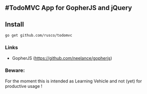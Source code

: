 #TodoMVC App for GopherJS and jQuery
---------------------------------------------
## Install

    go get github.com/rusco/todomvc 

### Links
- GopherJS (https://github.com/neelance/gopherjs)

### Beware: 

For the moment this is intended as Learning Vehicle and not (yet) for productive usage !




